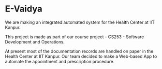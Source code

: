 # E-Vaidya
We are making an integrated automated system for the Health Center at IIT Kanpur.


This project is made as part of our course project - CS253 - Software Development and Operations.


At present most of the documentation records are handled on paper in the Health Center at IIT Kanpur. Our team decided to make a Web-based App to automate the appointment and prescription procedure.
